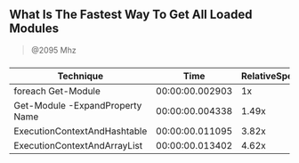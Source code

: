 
What Is The Fastest Way To Get All Loaded Modules
-------------------------------------------------
> @2095 Mhz


### 


|Technique                      |Time           |RelativeSpeed|Throughput|
|-------------------------------|---------------|-------------|----------|
|foreach Get-Module             |00:00:00.002903|1x           |3444.12/s |
|Get-Module -ExpandProperty Name|00:00:00.004338|1.49x        |2305.16/s |
|ExecutionContextAndHashtable   |00:00:00.011095|3.82x        |901.31/s  |
|ExecutionContextAndArrayList   |00:00:00.013402|4.62x        |746.12/s  |




